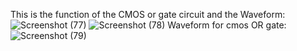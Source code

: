 This is the function of the CMOS or gate circuit and the Waveform:
![Screenshot (77)](https://github.com/user-attachments/assets/0d66e540-362f-499a-8cf3-a766cf4b32ee)
![Screenshot (78)](https://github.com/user-attachments/assets/c08ea758-d53d-435b-a3f1-9d22964dd1d0)
Waveform for cmos OR gate:
![Screenshot (79)](https://github.com/user-attachments/assets/c3d0bba7-bf02-44f9-9044-51a6a69e1860)


